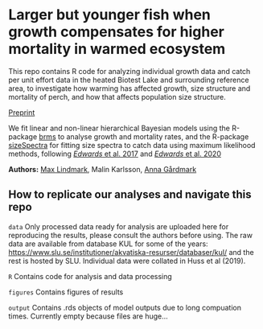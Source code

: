# Larger but younger fish when growth compensates for higher mortality in warmed ecosystem

This repo contains R code for analyzing individual growth data and catch per unit effort data in the heated Biotest Lake and surrounding reference area, to investigate how warming has affected growth, size structure and mortality of perch, and how that affects population size structure.

[Preprint](https://www.biorxiv.org/content/10.1101/2022.04.13.488128v3)

We fit linear and non-linear hierarchical Bayesian models using the R-package [brms](https://github.com/paul-buerkner/brms) to analyse growth and mortality rates, and the R-package [sizeSpectra](https://github.com/andrew-edwards/sizeSpectra) for fitting size spectra to catch data using maximum likelihood methods, following [*Edwards* et al. 2017](http://onlinelibrary.wiley.com/doi/10.1111/2041-210X.12641/full) and [*Edwards* et al. 2020](https://www.int-res.com/abstracts/meps/v636/p19-33/)

**Authors:** [Max Lindmark](https://maxlindmark.netlify.app/), Malin Karlsson, [Anna Gårdmark](https://internt.slu.se/en/cv-originals/anna-gardmark/)

## How to replicate our analyses and navigate this repo

`data`
Only processed data ready for analysis are uploaded here for reproducing the results, please consult the authors before using. The raw data are available from database KUL for some of the years: https://www.slu.se/institutioner/akvatiska-resurser/databaser/kul/ and the rest is hosted by SLU. Individual data were collated in Huss et al (2019).

`R`
Contains code for analysis and data processing

`figures`
Contains figures of results

`output`
Contains .rds objects of model outputs due to long compuation times. Currently empty because files are huge...


